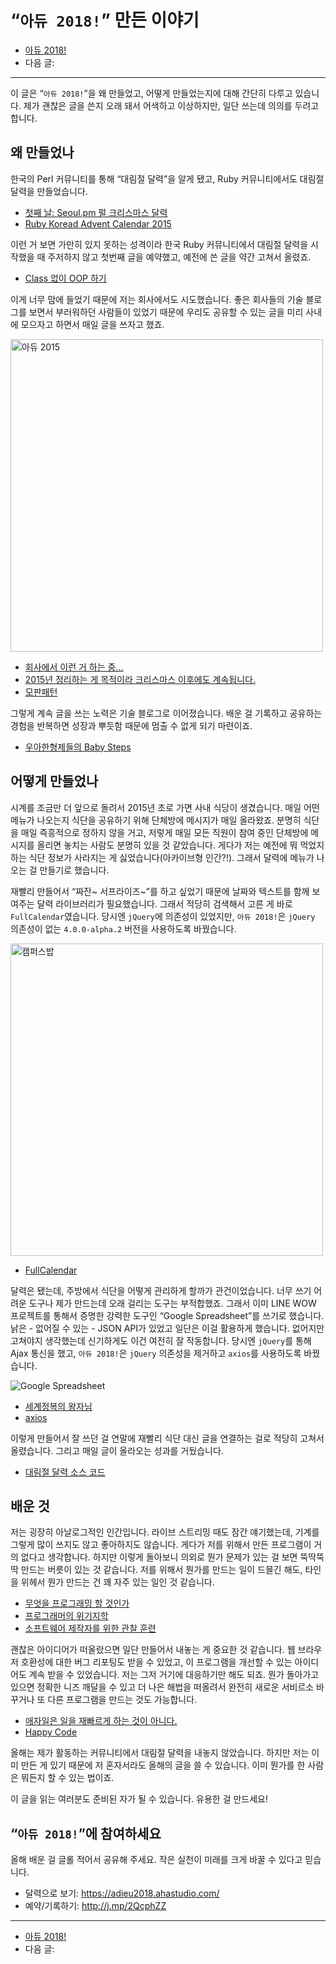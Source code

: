 # “`아듀 2018!`” 만든 이야기

- [아듀 2018!](https://adieu2018.ahastudio.com/)
- 다음 글:

---

이 글은 “`아듀 2018!`”을 왜 만들었고, 어떻게 만들었는지에 대해 간단히 다루고 있습니다.
제가 괜찮은 글을 쓴지 오래 돼서 어색하고 이상하지만, 일단 쓰는데 의의를 두려고 합니다.

## 왜 만들었나

한국의 Perl 커뮤니티를 통해 “대림절 달력”을 알게 됐고,
Ruby 커뮤니티에서도 대림절 달력을 만들었습니다.

- [첫째 날: Seoul.pm 펄 크리스마스 달력](http://j.mp/2RsiYia)
- [Ruby Koread Advent Calendar 2015](http://j.mp/2RsnMV5)

이런 거 보면 가만히 있지 못하는 성격이라
한국 Ruby 커뮤니티에서 대림절 달력을 시작했을 때 주저하지 않고 첫번째 글을 예약했고,
예전에 쓴 글을 약간 고쳐서 올렸죠.

- [Class 없이 OOP 하기](http://j.mp/1QPHpTf)

이게 너무 맘에 들었기 때문에 저는 회사에서도 시도했습니다.
좋은 회사들의 기술 블로그를 보면서 부러워하던 사람들이 있었기 때문에
우리도 공유할 수 있는 글을 미리 사내에 모으자고 하면서 매일 글을 쓰자고 했죠.

<img src="https://pbs.twimg.com/media/CXPa4yuUoAA2FmF.png" width="500" alt="아듀 2015">

- [회사에서 이런 거 하는 중...](http://j.mp/2RqTnGA)
- [2015년 정리하는 게 목적이라 크리스마스 이후에도 계속됩니다.](http://j.mp/2RqTWAc)
- [모판패턴](http://j.mp/2Q3NRNo)

그렇게 계속 글을 쓰는 노력은 기술 블로그로 이어졌습니다.
배운 걸 기록하고 공유하는 경험을 반복하면 성장과 뿌듯함 때문에 멈출 수 없게 되기 마련이죠.

- [우아한형제들의 Baby Steps](http://j.mp/299un3p)

## 어떻게 만들었나

시계를 조금만 더 앞으로 돌려서 2015년 초로 가면 사내 식당이 생겼습니다.
매일 어떤 메뉴가 나오는지 식단을 공유하기 위해 단체방에 메시지가 매일 올라왔죠.
분명히 식단을 매일 즉흥적으로 정하지 않을 거고,
저렇게 매일 모든 직원이 참여 중인 단체방에 메시지를 올리면 놓치는 사람도 분명히 있을 것 같았습니다.
게다가 저는 예전에 뭐 먹었지 하는 식단 정보가 사라지는 게 싫었습니다(아카이브형 인간?!).
그래서 달력에 메뉴가 나오는 걸 만들기로 했습니다.

재빨리 만들어서 “짜잔~ 서프라이즈~”를 하고 싶었기 때문에
날짜와 텍스트를 함께 보여주는 달력 라이브러리가 필요했습니다.
그래서 적당히 검색해서 고른 게 바로 `FullCalendar`였습니다.
당시엔 `jQuery`에 의존성이 있었지만,
`아듀 2018!`은 `jQuery` 의존성이 없는 `4.0.0-alpha.2` 버전을 사용하도록 바꿨습니다.

<img src="http://woowabros.github.io/img/2016-09-05/officebob-calendar.jpg" width="500" alt="캠퍼스밥">

- [FullCalendar](http://j.mp/2RsjJb9)

달력은 됐는데, 주방에서 식단을 어떻게 관리하게 할까가 관건이었습니다.
너무 쓰기 어려운 도구나 제가 만드는데 오래 걸리는 도구는 부적합했죠.
그래서 이미 LINE WOW 프로젝트를 통해서 증명한 강력한 도구인
“Google Spreadsheet”를 쓰기로 했습니다.
낡은 - 없어질 수 있는 - JSON API가 있었고 일단은 이걸 활용하게 했습니다.
없어지만 고쳐야지 생각했는데 신기하게도 이건 여전히 잘 작동합니다.
당시엔 `jQuery`를 통해 Ajax 통신을 했고,
`아듀 2018!`은 `jQuery` 의존성을 제거하고 `axios`를 사용하도록 바꿨습니다.

<img src="https://pbs.twimg.com/media/DtVqo6pVAAATdZB.jpg" alt="Google Spreadsheet">

- [세계정복의 왕자님](http://j.mp/2kLgq0A)
- [axios](http://j.mp/2zkeaod)

이렇게 만들어서 잘 쓰던 걸 연말에 재빨리 식단 대신 글을 연결하는 걸로 적당히 고쳐서 올렸습니다.
그리고 매일 글이 올라오는 성과를 거뒀습니다.

- [대림절 달력 소스 코드](http://j.mp/1XuTulc)

## 배운 것

저는 굉장히 아날로그적인 인간입니다.
라이브 스트리밍 때도 잠간 얘기했는데, 기계를 그렇게 많이 쓰지도 않고 좋아하지도 않습니다.
게다가 저를 위해서 만든 프로그램이 거의 없다고 생각합니다.
하지만 이렇게 돌아보니 의외로 뭔가 문제가 있는 걸 보면 뚝딱뚝딱 만드는 버릇이 있는 것 같습니다.
저를 위해서 뭔가를 만드는 일이 드믈긴 해도,
타인을 위헤서 뭔가 만드는 건 꽤 자주 있는 일인 것 같습니다.

- [무엇을 프로그래밍 할 것인가](http://j.mp/1OhDcRZ)
- [프로그래머의 위기지학](http://j.mp/1YqLCRY)
- [소프트웨어 제작자를 위한 관찰 훈련](http://j.mp/1NWulbo)

괜찮은 아이디어가 떠올랐으면 일단 만들어서 내놓는 게 중요한 것 같습니다.
웹 브라우저 호환성에 대한 버그 리포팅도 받을 수 있었고,
이 프로그램을 개선할 수 있는 아이디어도 계속 받을 수 있었습니다.
저는 그저 거기에 대응하기만 해도 되죠.
뭔가 돌아가고 있으면 정확한 니즈 깨달을 수 있고 더 나은 해법을 떠올려서
완전히 새로운 서비르소 바꾸거나 또 다른 프로그램을 만드는 것도 가능합니다.

- [애자일은 일을 재빠르게 하는 것이 아니다.](http://j.mp/2RsbPi7)
- [Happy Code](http://j.mp/2bPNW3i)

올해는 제가 활동하는 커뮤니티에서 대림절 달력을 내놓지 않았습니다.
하지만 저는 이미 만든 게 있기 때문에 저 혼자서라도 올해의 글을 쓸 수 있습니다.
이미 뭔가를 한 사람은 뭐든지 할 수 있는 법이죠.

이 글을 읽는 여러분도 준비된 자가 될 수 있습니다.
유용한 걸 만드세요!

## “`아듀 2018!`”에 참여하세요

올해 배운 걸 글롤 적어서 공유해 주세요.
작은 실천이 미래를 크게 바꿀 수 있다고 믿습니다.

- 달력으로 보기: <https://adieu2018.ahastudio.com/>
- 예약/기록하기: <http://j.mp/2QcphZZ>

---

- [아듀 2018!](https://adieu2018.ahastudio.com/)
- 다음 글:
